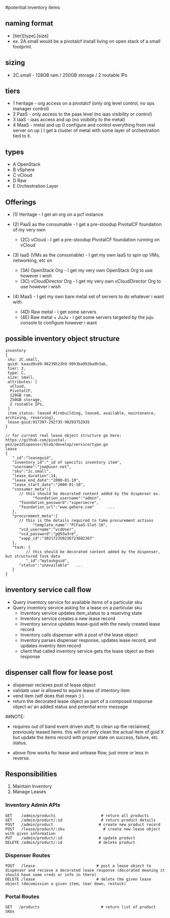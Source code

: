 #potential inventory items

## naming format
  * [tier][type].[size]
  * ex. 2A.small would be a pivotalcf install living on open stack of a small footprint.
  
## sizing
  * 2C.small - 128GB ram / 250GB storage / 2 routable IPs 

## tiers
  * 1 heritage - org access on a pivotalcf (only org level control, no ops manager control)
  * 2 PaaS - only access to the paas level (no iaas visibility or control)
  * 3 IaaS - iaas access and up (no visibility to the metal)
  * 4 MaaS - metal and up (I configure and control everything from real server on up ) I get a cluster of metal with some layer of orchestration tied to it.

## types
  * A OpenStack 
  * B vSphere
  * C vCloud
  * D Raw
  * E Orchestration Layer

## Offerings

* (1) Heritage - I get an org on a pcf instance

* (2) PaaS as the consumable - I get a pre-stoodup PivotalCF foundation of my very own
  * (2C) vCloud - I get a pre-stoodup PivotalCF foundation running on vCloud

* (3) IaaS (VMs as the consumable) - I get my own IaaS to spin up VMs, networking, etc on
  * (3A) OpenStack Org - I get my very own OpenStack Org to use however i wish
  * (3C) vCloudDirector Org - I get my very own vCloudDirector Org to use however i wish

* (4) MaaS - I get my own bare metal set of servers to do whatever i want with
  * (4D) Raw metal - i get some servers
  * (4E) Raw metal + JuJu - i get some servers targeted by the juju console to configure however i want

## possible inventory object structure
```
inventory
{
 sku: 2C.small,
 guid: kaasd9sd9-98239h23h9-99h3ba993ba9h3ab,
 tier: 2,
 type: C,
 size: small,
 attributes: [
  vCloud,
  PivotalCF,
  128GB ram,
  250GB storage,
  2 routable IPs,
 ]
 item_status: leased #[rebuilding, leased, available, maintenance, archiving, reserving], 
 lease-guid:917397-292735-98293752935
}

// for current real lease object structure go here: https://github.com/pivotal-pez/pezdispenser/blob/develop/service/type.go
lease
{
   "_id":"leaseguid",
   "inventory_id":"_id of specific inventory item",
   "username":"joe@user.net",
   "sku":"2c.small",
   "lease_duration":14,
   "lease_end_date":"2000-01-10",
   "lease_start_date":"2000-01-10",
   "consumer_meta":{
      // this should be decorated content added by the dispenser ex.
		    "foundation_username":"admin",
      "foundation_password":"supersecre",
      "foundation_url":"www.gohere.com"      ...
   },
   "procurement_meta":{
      // this is the details required to take procurement actions
		    "template_name":"PCFaaS-Slot-10",
      "vcd_username":"vcdUser",
      "vcd_password":"p@55w3rd",
      "vapp_id":"302172350236723602367"
   },
   "task: {
   		 // this should be decorated content added by the dispenser, but structured Task data
   		 "_id":"mytaskguid",
      "status":"unavailable"   ...
   }
}

```

## inventory service call flow
 * Query inventory service for available items of a particular sku
 * Query inventory service asking for a lease on a particular sku
   * Inventory service updates item_status to a reserving state
   * Inventory service creates a new lease record
   * Inventory service updates lease-guid with the newly created lease record
   * Inventory calls dispenser with a post of the lease object
   * Inventory parses dispenser response, updates lease record, and updates inventry item record
   * client that called inventory service gets the lease object as their response

## dispenser call flow for lease post
 * dispenser recieves post of lease object
  * validate user is allowed to aquire lease of intentory item
  * vend item (wtf does that mean :) )
  * return the decorated lease object as part of a composed response object w/ an added status and potential error message

##NOTE:
* requires out of band event driven stuff, to clean up the reclaimed, previously leased items. this will not only clean the actual item of guid X but update the items record with proper state on success, failure, etc status.

* above flow works for lease and unlease flow, just more or less in reverse.


## Responsibilities

1. Maintain Inventory
2. Manage Leases

### Inventory Admin APIs
```
GET    /admin/products                    # return all products
GET    /admin/product/:id                 # return product details
POST   /admin/product                    # create new product record
POST   /lease/product/:sku                 # create new lease object with given information
PUT    /admin/product/:id                # update product
DELETE /admin/product/:id                # delete product
```

### Dispenser Routes
```
POST   /lease                           # post a lease object to dispenser and recieve a decorated lease response (decorated meaning it should have some creds or info in there)
DELETE /lease                           # delete the given lease object (decomission a given item, tear down, restock)

```

### Portal Routes
```
GET   /products                           # return list of product SKUs

```
